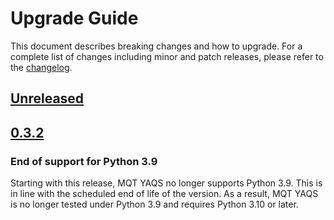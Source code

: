 # Upgrade Guide

This document describes breaking changes and how to upgrade. For a complete list of changes including minor and patch releases, please refer to the [changelog](CHANGELOG.md).

## [Unreleased]

## [0.3.2]

### End of support for Python 3.9

Starting with this release, MQT YAQS no longer supports Python 3.9.
This is in line with the scheduled end of life of the version.
As a result, MQT YAQS is no longer tested under Python 3.9 and requires Python 3.10 or later.

<!-- Version links -->

[unreleased]: https://github.com/munich-quantum-toolkit/yaqs/compare/v0.3.2...HEAD
[0.3.2]: https://github.com/munich-quantum-toolkit/yaqs/compare/v0.3.1...v0.3.2
